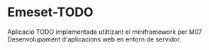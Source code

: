 Emeset-TODO
===========

Aplicació TODO implementada utiltizant el miniframework per M07 Desenvolupament d'aplicacions web en entorn de servidor.
